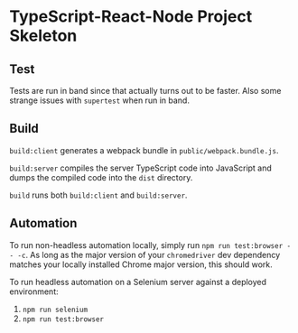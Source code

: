 # TypeScript-React-Node Project Skeleton

## Test

Tests are run in band since that actually turns out to be faster. Also some strange issues with `supertest` when run in band.

## Build

`build:client` generates a webpack bundle in `public/webpack.bundle.js`.

`build:server` compiles the server TypeScript code into JavaScript and dumps the compiled code into the `dist` directory.

`build` runs both `build:client` and `build:server`.

## Automation

To run non-headless automation locally, simply run `npm run test:browser -- -c`. As long as the major version of your `chromedriver` dev dependency matches your locally installed Chrome major version, this should work.

To run headless automation on a Selenium server against a deployed environment:

1. `npm run selenium`
2. `npm run test:browser`
